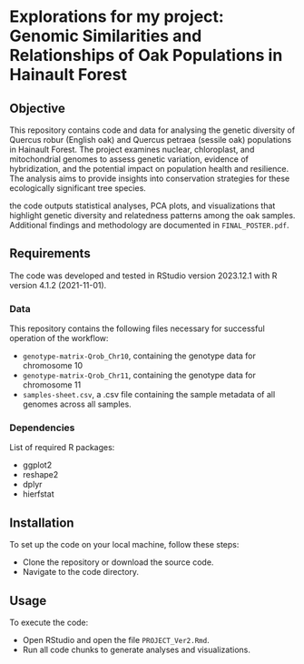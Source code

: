 # Explorations for my project: Genomic Similarities and Relationships of Oak Populations in Hainault Forest

## Objective

This repository contains code and data for analysing the genetic diversity of Quercus robur (English oak) and Quercus petraea (sessile oak) populations in Hainault Forest. The project examines nuclear, chloroplast, and mitochondrial genomes to assess genetic variation, evidence of hybridization, and the potential impact on population health and resilience. The analysis aims to provide insights into conservation strategies for these ecologically significant tree species.

the code outputs statistical analyses, PCA plots, and visualizations that highlight genetic diversity and relatedness patterns among the oak samples. Additional findings and methodology are documented in `FINAL_POSTER.pdf`.

## Requirements

The code was developed and tested in RStudio version 2023.12.1 with R version 4.1.2 (2021-11-01).

### Data

This repository contains the following files necessary for successful operation of the workflow:

- `genotype-matrix-Qrob_Chr10`, containing the genotype data for chromosome 10
- `genotype-matrix-Qrob_Chr11`, containing the genotype data for chromosome 11
- `samples-sheet.csv`, a .csv file containing the sample metadata of all genomes across all samples.

### Dependencies

List of required R packages:

- ggplot2
- reshape2
- dplyr
- hierfstat

## Installation

To set up the code on your local machine, follow these steps:

- Clone the repository or download the source code.
- Navigate to the code directory.

## Usage

To execute the code:

- Open RStudio and open the file `PROJECT_Ver2.Rmd`.
- Run all code chunks to generate analyses and visualizations.
